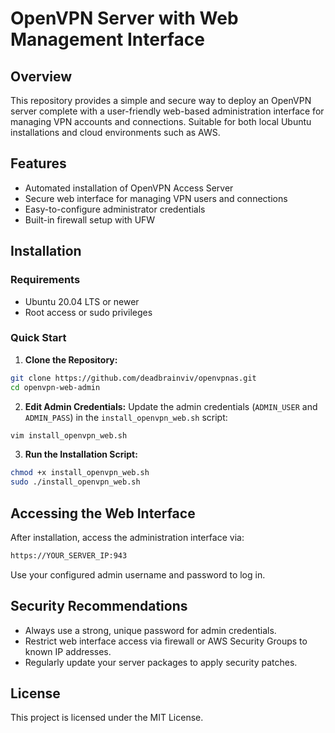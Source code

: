 # OpenVPN Server with Web Management Interface

## Overview

This repository provides a simple and secure way to deploy an OpenVPN server complete with a user-friendly web-based administration interface for managing VPN accounts and connections. Suitable for both local Ubuntu installations and cloud environments such as AWS.

## Features

* Automated installation of OpenVPN Access Server
* Secure web interface for managing VPN users and connections
* Easy-to-configure administrator credentials
* Built-in firewall setup with UFW

## Installation

### Requirements

* Ubuntu 20.04 LTS or newer
* Root access or sudo privileges

### Quick Start

1. **Clone the Repository:**

```bash
git clone https://github.com/deadbrainviv/openvpnas.git
cd openvpn-web-admin
```

2. **Edit Admin Credentials:**
   Update the admin credentials (`ADMIN_USER` and `ADMIN_PASS`) in the `install_openvpn_web.sh` script:

```bash
vim install_openvpn_web.sh
```

3. **Run the Installation Script:**

```bash
chmod +x install_openvpn_web.sh
sudo ./install_openvpn_web.sh
```

## Accessing the Web Interface

After installation, access the administration interface via:

```bash
https://YOUR_SERVER_IP:943
```

Use your configured admin username and password to log in.

## Security Recommendations

* Always use a strong, unique password for admin credentials.
* Restrict web interface access via firewall or AWS Security Groups to known IP addresses.
* Regularly update your server packages to apply security patches.

## License

This project is licensed under the MIT License.
